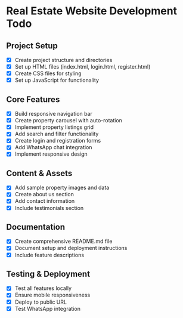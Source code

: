 # Real Estate Website Development Todo

## Project Setup
- [x] Create project structure and directories
- [x] Set up HTML files (index.html, login.html, register.html)
- [x] Create CSS files for styling
- [x] Set up JavaScript for functionality

## Core Features
- [x] Build responsive navigation bar
- [x] Create property carousel with auto-rotation
- [x] Implement property listings grid
- [x] Add search and filter functionality
- [x] Create login and registration forms
- [x] Add WhatsApp chat integration
- [x] Implement responsive design

## Content & Assets
- [x] Add sample property images and data
- [x] Create about us section
- [x] Add contact information
- [x] Include testimonials section

## Documentation
- [x] Create comprehensive README.md file
- [x] Document setup and deployment instructions
- [x] Include feature descriptions

## Testing & Deployment
- [x] Test all features locally
- [x] Ensure mobile responsiveness
- [x] Deploy to public URL
- [x] Test WhatsApp integration